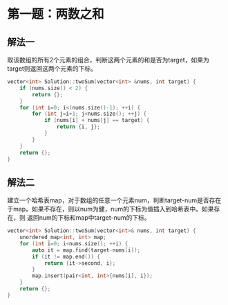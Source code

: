 # 第一题：两数之和

## 解法一

取该数组的所有2个元素的组合，判断这两个元素的和是否为target，如果为target则返回这两个元素的下标。

```c++
vector<int> Solution::twoSum(vector<int> &nums, int target) {
    if (nums.size() < 2) {
        return {};
    }
    for (int i=0; i<(nums.size()-1); ++i) {
        for (int j=i+1; j<nums.size(); ++j) {
            if (nums[i] + nums[j] == target) {
                return {i, j};
            }
        }
    }
    return {};
}
```

## 解法二

建立一个哈希表map，对于数组的任意一个元素num，判断target-num是否存在于map。如果不存在，则以num为健，num的下标为值插入到哈希表中。如果存在，则
返回num的下标和map中target-num的下标。

```c++
vector<int> Solution::twoSum(vector<int>& nums, int target) {
    unordered_map<int, int> map;
    for (int i=0; i<nums.size(); ++i) {
        auto it = map.find(target-nums[i]);
        if (it != map.end()) {
            return {it->second, i};
        }
        map.insert(pair<int, int>{nums[i], i});
    }
    return {};
}
```